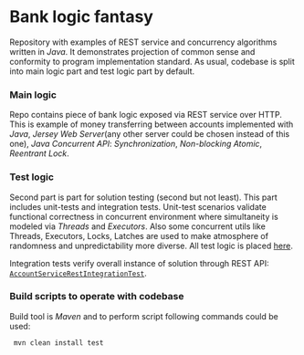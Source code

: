# Bank logic fantasy

Repository with examples of REST service and concurrency algorithms written in *Java*. It demonstrates projection of common sense and conformity to program implementation standard. As usual, codebase is split into main logic part and test logic part by default.

### Main logic

Repo contains piece of bank logic exposed via REST service over HTTP. This is example of money transferring between accounts implemented with *Java*, *Jersey Web Server*(any other server could be chosen instead of this one), *Java Concurrent API*: *Synchronization*, *Non-blocking Atomic*, *Reentrant Lock*.

### Test logic

Second part is part for solution testing (second but not least). This part includes unit-tests and integration tests. Unit-test scenarios validate functional correctness in concurrent environment where simultaneity is modeled via *Threads* and *Executors*. Also some concurrent utils like Threads, Executors, Locks, Latches are used to make atmosphere of randomness and unpredictability more diverse. All test logic is placed [here](./src/test/java/com/banking).

Integration tests verify overall instance of solution through REST API: [`AccountServiceRestIntegrationTest`](./src/test/java/com/banking/account/rest/AccountServiceRestIntegrationTest.java).

### Build scripts to operate with codebase 
Build tool is *Maven* and to perform script following commands could be used:
```
 mvn clean install test
```
